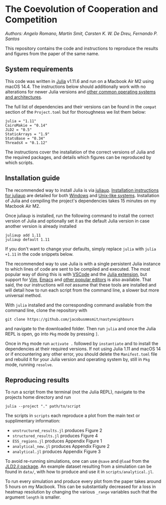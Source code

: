# The Coevolution of Cooperation and Competition
*Authors: Angelo Romano, Martin Smit, Carsten K. W. De Dreu, Fernando P. Santos*

This repository contains the code and instructions to reproduce the results and figures from the paper of the same name.

## System requirements

This code was written in [Julia](https://julialang.org/) v1.11.6 and run on a Macbook Air M2 using macOS 14.4.
The instructions below should additionally work with no alterations for newer Julia versions and [other common operating systems and architectures](https://julialang.org/downloads/#supported_platforms).

The full list of dependencies and their versions can be found in the `compat` section of the `Project.toml` but for thoroughness we list them below:
```
julia = "1.11"
CairoMakie = "0.14"
JLD2 = "0.5"
StaticArrays = "1.9"
StatsBase = "0.34"
ThreadsX = "0.1.12"
```

The instructions cover the installation of the correct versions of Julia and the required packages, and details which figures can be reproduced by which scripts.

## Installation guide
The recommended way to install Julia is via [juliaup](https://github.com/JuliaLang/juliaup).
[Installation instructions for juliaup](https://github.com/JuliaLang/juliaup?tab=readme-ov-file#installation) are detailed for both [Windows](https://github.com/JuliaLang/juliaup?tab=readme-ov-file#windows) and [Unix-like systems](https://github.com/JuliaLang/juliaup?tab=readme-ov-file#mac-linux-and-freebsd).
Installation of Julia and compiling the project's dependencies takes 15 minutes on my Macbook Air M2.

Once juliaup is installed, run the following command to install the correct version of Julia and optionally set it as the default Julia version in case another version is already installed
```
juliaup add 1.11
juliaup default 1.11
```

If you don't want to change your defaults, simply replace `julia` with `julia +1.11` in the code snippets below.

The recommended way to use Julia is with a single persistent Julia instance to which lines of code are sent to be compiled and executed.
The most popular way of doing this is with [VSCode](https://code.visualstudio.com/) and the [Julia extension](https://marketplace.visualstudio.com/items?itemName=julialang.language-julia), but support for [Vim](https://github.com/JuliaEditorSupport/julia-vim), [Emacs](https://github.com/JuliaEditorSupport/julia-emacs) and [other popular editors](https://github.com/JuliaEditorSupport) is also available.
That said, the our instructions will *not* assume that these tools are installed and will detail how to run each script from the command line, a slower but more universal method.

With `julia` installed and the corresponding command available from the command line, clone the repository with 
```
git clone https://github.com/jacobusmmsmit/nastyneighbours
```
and navigate to the downloaded folder.
Then run `julia` and once the Julia REPL is open, go into `Pkg` mode by pressing `]`.

Once in `Pkg` mode run ```activate .``` followed by `instantiate` and to install the dependencies at their required versions.
If not using Julia 1.11 and macOS 14 or if encountering any other error, you should delete the `Manifest.toml` file and rebuild it for your Julia version and operating system by, still in `Pkg` mode, running `resolve`.

## Reproducing results

To run a script from the terminal (not the Julia REPL), navigate to the projects home directory and run
```
julia --project "." path/to/script
```

The scripts in `scripts` each reproduce a plot from the main text or supplimentary information:
- `unstructured_results.jl` produces Figure 2
- `structured_results.jl` produces Figure 4
- `ESS_regions.jl` produces Appendix Figure 1
- `analytical_new.jl` produces Appendix Figure 2
- `analytical.jl` produces Appendix Figure 3

To avoid re-running simulations, one can use `@save` and `@load` from the [JLD2.jl package](https://github.com/JuliaIO/JLD2.jl).
An example dataset resulting from a simulation can be found in `data/`, with how to produce and use it in `scripts/analytical.jl`.

To run every simulation and produce every plot from the paper takes around 5 hours on my Macbook. This can be substantially decreased for a loss in heatmap resolution by changing the various `_range` variables such that the argument `length` is smaller.
